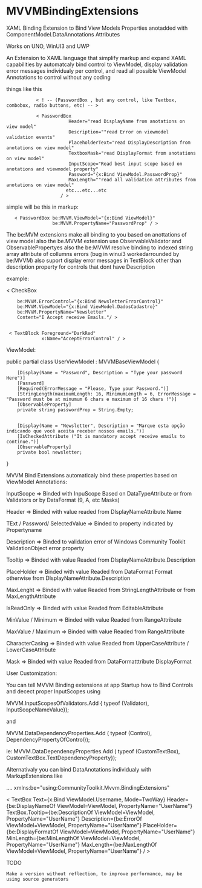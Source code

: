 # MVVMBindingExtensions

XAML Binding Extension to Bind View Models Properties anotadded with ComponentModel.DataAnnotations Attributes 

Works on UNO, WinUI3 and UWP

An Extension to XAML language that simplify markup and expand XAML capabilities
by automatcaly bind control to ViewModel, display validation error messages individualy per control,
and read all possible ViewModel Annotations to control without any coding

things like this

               < ! -- (PasswordBox , but any control, like Textbox, combobox, radio buttons, etc) -- >

               < PasswordBox 
                           Header="read DisplayName from anotations on view model"
                           Description=""read Error on viewmodel validation events"
                           PlaceholderText="read DisplayDescription from anotations on view model"
                           TextboxMask="read DisplayFormat from anotations on view model"
                           InputScope="Read best input scope based on anotations and viewmodel property"
                           Password="{x:Bind ViewModel.PasswordProp}"
                           MaxLength=""read all validation attributes from anotations on view model"
                          etc...etc...etc
                        / > 
                        
simple will be this in markup: 

       < PasswordBox be:MVVM.ViewModel="{x:Bind ViewModel}"  
                     be:MVVM.PropertyName="PasswordProp" / >
                               
                               
The be:MVM extensions make all binding to you based on anottations of view model
also the be.MVVM extension use ObservableValidator and ObservablePropertyes
also the be:MVVM resolve binding to indexed string array attribute of collumns errors (bug in winui3 workedarrounded by be:MVVM)
also suport display error messages in TextBlock other than description property for controls that dont have Description

example:

     
 < CheckBox   

        be:MVVM.ErrorControl="{x:Bind NewsletterErrorControl}" 
        be:MVVM.ViewModel="{x:Bind ViewModel.DadosCadastro}" 
        be:MVVM.PropertyName="Newsletter"
        Content="I Accept receive Emails."/ >


     < TextBlock Foreground="DarkRed" 
                 x:Name="AcceptErrorControl" / >
                      
ViewModel:

public partial class UserViewModel : MVVMBaseViewModel 
{

        [Display(Name = "Password", Description = "Type your password Here")]
        [Password]
        [Required(ErrorMessage = "Please, Type your Password.")]
        [StringLength(maximumLength: 16, MinimumLength = 6, ErrorMessage = "Password must be at minumum 6 chars e maximum of 16 chars !")]
        [ObservableProperty]
        private string passwordProp = String.Empty;
        
        
        [Display(Name = "Newsletter", Description = "Marque esta opção indicando que você aceita receber nossos emails.")]
        [IsCheckedAttribute ("It is mandatory accept receive emails to continue.")]
        [ObservableProperty]
        private bool newsletter;
}


MVVM Bind Extensions automaticaly bind these properties based on ViewModel Annotations:

InputScope   => Binded with InpuScope Based on DataTypeAttribute or from Validators or by DataFormat (9, A, etc Masks)

Header       => Binded with value readed from DIsplayNameAttribute.Name

TExt / Password/ SelectedValue => Binded to property indicated by Propertyname  

Description => Binded to validation error of Windows Community Toolkit ValidationObject error property

Tooltip => Binded with value Readed from DIsplayNameAttribute.Description

PlaceHolder => Binded with value Readed from DataFormat Format otherwise from DIsplayNameAttribute.Description

MaxLenght   => Binded with value Readed from StringLengthAttribute or from MaxLengthAttribute

IsReadOnly  => Binded with value Readed from EditableAttribute

MinValue / Minimum => Binded with value Readed from RangeAttribute

MaxValue / Maximum => Binded with value Readed from RangeAttribute 

CharacterCasing =>  Binded with value Readed from UpperCaseAttribute / LowerCaseAttribute

Mask => Binded with value Readed from DataFormatttribute DisplayFormat 


User Customization:


You can tell MVVM Binding extensions at app Startup how to Bind Controls and decect proper InputScopes using 


   MVVM.InputScopesOfValidators.Add { typeof (Validator), InputScopeNameValue});
   
   
   and
   
   
   MVVM.DataDependencyProperties.Add ( typeof (Control), DependencyPropertyOfControl});


   ie: MVVM.DataDependencyProperties.Add ( typeof (CustomTextBox), CustomTextBox.TextDependencyProperty});
   
   
Alternativaly you can bind DataAnotations individualy with MarkupExtensions like

.... xmlns:be="using:CommunityToolkit.Mvvm.BindingExtensions"


   < TextBox   Text={x:Bind ViewModel.Username, Mode=TwoWay}
               Header={be:DisplayNameOf ViewModel=ViewModel, PropertyName="UserName"}
               TextBox.Tooltip={be:DescriptionOf ViewModel=ViewModel, PropertyName="UserName"}
               Description={be:ErrorOf ViewModel=ViewModel, PropertyName="UserName"}
               PlaceHolder={be:DisplayFormatOf ViewModel=ViewModel, PropertyName="UserName"}
               MinLength={be:MinLengthOf ViewModel=ViewModel, PropertyName="UserName"}
               MaxLength={be:MaxLengthOf ViewModel=ViewModel, PropertyName="UserName"}
       / >	
   
TODO


    Make a version without reflection, to improve performance, may be using source generators
    
    
